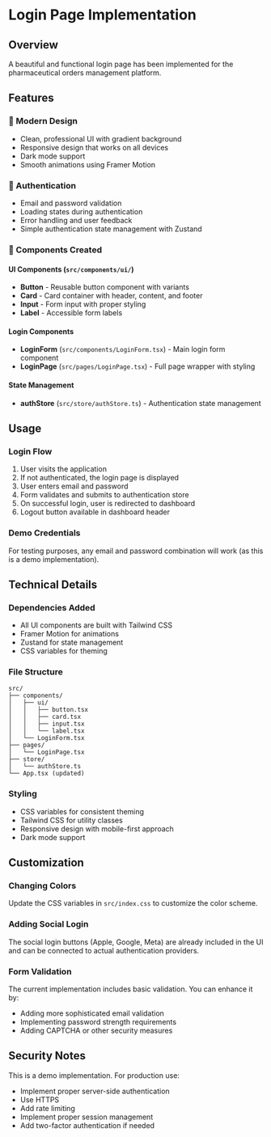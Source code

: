 # Login Page Implementation

## Overview
A beautiful and functional login page has been implemented for the pharmaceutical orders management platform.

## Features

### 🎨 Modern Design
- Clean, professional UI with gradient background
- Responsive design that works on all devices
- Dark mode support
- Smooth animations using Framer Motion

### 🔐 Authentication
- Email and password validation
- Loading states during authentication
- Error handling and user feedback
- Simple authentication state management with Zustand

### 🎯 Components Created

#### UI Components (`src/components/ui/`)
- **Button** - Reusable button component with variants
- **Card** - Card container with header, content, and footer
- **Input** - Form input with proper styling
- **Label** - Accessible form labels

#### Login Components
- **LoginForm** (`src/components/LoginForm.tsx`) - Main login form component
- **LoginPage** (`src/pages/LoginPage.tsx`) - Full page wrapper with styling

#### State Management
- **authStore** (`src/store/authStore.ts`) - Authentication state management

## Usage

### Login Flow
1. User visits the application
2. If not authenticated, the login page is displayed
3. User enters email and password
4. Form validates and submits to authentication store
5. On successful login, user is redirected to dashboard
6. Logout button available in dashboard header

### Demo Credentials
For testing purposes, any email and password combination will work (as this is a demo implementation).

## Technical Details

### Dependencies Added
- All UI components are built with Tailwind CSS
- Framer Motion for animations
- Zustand for state management
- CSS variables for theming

### File Structure
```
src/
├── components/
│   ├── ui/
│   │   ├── button.tsx
│   │   ├── card.tsx
│   │   ├── input.tsx
│   │   └── label.tsx
│   └── LoginForm.tsx
├── pages/
│   └── LoginPage.tsx
├── store/
│   └── authStore.ts
└── App.tsx (updated)
```

### Styling
- CSS variables for consistent theming
- Tailwind CSS for utility classes
- Responsive design with mobile-first approach
- Dark mode support

## Customization

### Changing Colors
Update the CSS variables in `src/index.css` to customize the color scheme.

### Adding Social Login
The social login buttons (Apple, Google, Meta) are already included in the UI and can be connected to actual authentication providers.

### Form Validation
The current implementation includes basic validation. You can enhance it by:
- Adding more sophisticated email validation
- Implementing password strength requirements
- Adding CAPTCHA or other security measures

## Security Notes
This is a demo implementation. For production use:
- Implement proper server-side authentication
- Use HTTPS
- Add rate limiting
- Implement proper session management
- Add two-factor authentication if needed 